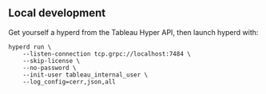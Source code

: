 ## Local development

Get yourself a hyperd from the Tableau Hyper API, then launch hyperd with:

```
hyperd run \
    --listen-connection tcp.grpc://localhost:7484 \
    --skip-license \
    --no-password \
    --init-user tableau_internal_user \
    --log_config=cerr,json,all

```
